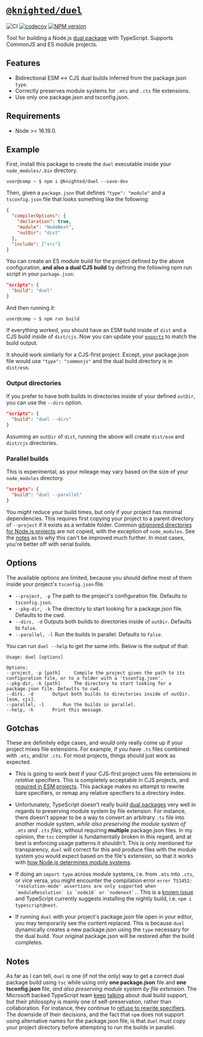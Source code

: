 # [`@knighted/duel`](https://www.npmjs.com/package/@knighted/duel)

![CI](https://github.com/knightedcodemonkey/duel/actions/workflows/ci.yml/badge.svg)
[![codecov](https://codecov.io/gh/knightedcodemonkey/duel/branch/main/graph/badge.svg?token=7K74BRLHFy)](https://codecov.io/gh/knightedcodemonkey/duel)
[![NPM version](https://img.shields.io/npm/v/@knighted/duel.svg)](https://www.npmjs.com/package/@knighted/duel)

Tool for building a Node.js [dual package](https://nodejs.org/api/packages.html#dual-commonjses-module-packages) with TypeScript. Supports CommonJS and ES module projects.

## Features

* Bidirectional ESM ↔️ CJS dual builds inferred from the package.json `type`.
* Correctly preserves module systems for `.mts` and `.cts` file extensions.
* Use only one package.json and tsconfig.json.

## Requirements

* Node >= 16.19.0.

## Example

First, install this package to create the `duel` executable inside your `node_modules/.bin` directory.

```console
user@comp ~ $ npm i @knighted/duel --save-dev
```

Then, given a `package.json` that defines `"type": "module"` and  a `tsconfig.json` file that looks something like the following:

```json
{
  "compilerOptions": {
    "declaration": true,
    "module": "NodeNext",
    "outDir": "dist"
  },
  "include": ["src"]
}
```

You can create an ES module build for the project defined by the above configuration, **and also a dual CJS build** by defining the following npm run script in your `package.json`:

```json
"scripts": {
  "build": "duel"
}
```

And then running it:

```console
user@comp ~ $ npm run build
```

If everything worked, you should have an ESM build inside of `dist` and a CJS build inside of `dist/cjs`. Now you can update your [`exports`](https://nodejs.org/api/packages.html#exports) to match the build output.

It should work similarly for a CJS-first project. Except, your package.json file would use `"type": "commonjs"` and the dual build directory is in `dist/esm`.

### Output directories

If you prefer to have both builds in directories inside of your defined `outDir`, you can use the `--dirs` option.

```json
"scripts": {
  "build": "duel --dirs"
}
```

Assuming an `outDir` of `dist`, running the above will create `dist/esm` and `dist/cjs` directories.


### Parallel builds

This is experimental, as your mileage may vary based on the size of your `node_modules` directory.

```json
"scripts": {
  "build": "duel --parallel"
}
```

You _might_ reduce your build times, but only if your project has minimal dependencies. This requires first copying your project to a parent directory of `--project` if it exists as a writable folder. Common [gitignored directories for Node.js projects](https://github.com/github/gitignore/blob/main/Node.gitignore) are not copied, with the exception of `node_modules`. See the [notes](#notes) as to why this can't be improved much further. In most cases, you're better off with serial builds.

## Options

The available options are limited, because you should define most of them inside your project's `tsconfig.json` file.

* `--project, -p` The path to the project's configuration file. Defaults to `tsconfig.json`.
* `--pkg-dir, -k` The directory to start looking for a package.json file. Defaults to the cwd.
* `--dirs, -d` Outputs both builds to directories inside of `outDir`. Defaults to `false`.
* `--parallel, -l` Run the builds in parallel. Defaults to `false`.

You can run `duel --help` to get the same info. Below is the output of that:

```console
Usage: duel [options]

Options:
--project, -p [path] 	 Compile the project given the path to its configuration file, or to a folder with a 'tsconfig.json'.
--pkg-dir, -k [path] 	 The directory to start looking for a package.json file. Defaults to cwd.
--dirs, -d 		 Output both builds to directories inside of outDir. [esm, cjs].
--parallel, -l 		 Run the builds in parallel.
--help, -h 		 Print this message.
```

## Gotchas

These are definitely edge cases, and would only really come up if your project mixes file extensions. For example, if you have `.ts` files combined with `.mts`, and/or `.cts`. For most projects, things should just work as expected.

* This is going to work best if your CJS-first project uses file extensions in _relative_ specifiers. This is completely acceptable in CJS projects, and [required in ESM projects](https://nodejs.org/api/esm.html#import-specifiers). This package makes no attempt to rewrite bare specifiers, or remap any relative specifiers to a directory index.

* Unfortunately, TypeScript doesn't really build [dual packages](https://nodejs.org/api/packages.html#dual-commonjses-module-packages) very well in regards to preserving module system by file extension. For instance, there doesn't appear to be a way to convert an arbitrary `.ts` file into another module system, _while also preserving the module system of `.mts` and `.cts` files_, without requiring **multiple** package.json files. In my opinion, the `tsc` compiler is fundamentally broken in this regard, and at best is enforcing usage patterns it shouldn't.  This is only mentioned for transparency, `duel` will correct for this and produce files with the module system you would expect based on the file's extension, so that it works with [how Node.js determines module systems](https://nodejs.org/api/packages.html#determining-module-system).

* If doing an `import type` across module systems, i.e. from `.mts` into `.cts`, or vice versa, you might encounter the compilation error ``error TS1452: 'resolution-mode' assertions are only supported when `moduleResolution` is `node16` or `nodenext`.``. This is a [known issue](https://github.com/microsoft/TypeScript/issues/49055) and TypeScript currently suggests installing the nightly build, i.e. `npm i typescript@next`.

* If running `duel` with your project's package.json file open in your editor, you may temporarily see the content replaced. This is because `duel` dynamically creates a new package.json using the `type` necessary for the dual build. Your original package.json will be restored after the build completes.

## Notes

As far as I can tell, `duel` is one (if not the only) way to get a correct dual package build using `tsc` while using only **one package.json** file and **one tsconfig.json** file, _and also preserving module system by file extension_. The Microsoft backed TypeScript team [keep](https://github.com/microsoft/TypeScript/issues/54593) [talking](https://github.com/microsoft/TypeScript/pull/54546) about dual build support, but their philosophy is mainly one of self-preservation, rather than collaboration. For instance, they continue to [refuse to rewrite specifiers](https://github.com/microsoft/TypeScript/issues/16577). The downside of their decisions, and the fact that `npm` does not support using alternative names for the package.json file, is that `duel` must copy your project
directory before attempting to run the builds in parallel.
